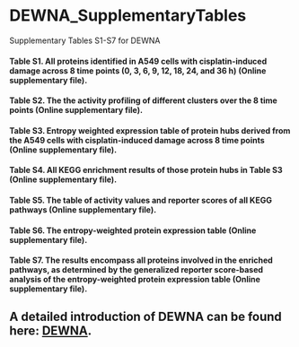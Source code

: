 # DEWNA_SupplementaryTables
Supplementary Tables S1-S7 for DEWNA

#### Table S1. All proteins identified in A549 cells with cisplatin-induced damage across 8 time points (0, 3, 6, 9, 12, 18, 24, and 36 h) (Online supplementary file).
#### Table S2. The the activity profiling of different clusters over the 8 time points (Online supplementary file).
#### Table S3. Entropy weighted expression table of protein hubs derived from the A549 cells with cisplatin-induced damage across 8 time points (Online supplementary file).
#### Table S4. All KEGG enrichment results of those protein hubs in Table S3 (Online supplementary file).
#### Table S5. The table of activity values and reporter scores of all KEGG pathways (Online supplementary file).
#### Table S6. The entropy-weighted protein expression table (Online supplementary file).
#### Table S7. The results encompass all proteins involved in the enriched pathways, as determined by the generalized reporter score-based analysis of the entropy-weighted protein expression table (Online supplementary file).

## A detailed introduction of DEWNA can be found here: [DEWNA](https://github.com/wangshisheng/DEWNA).


